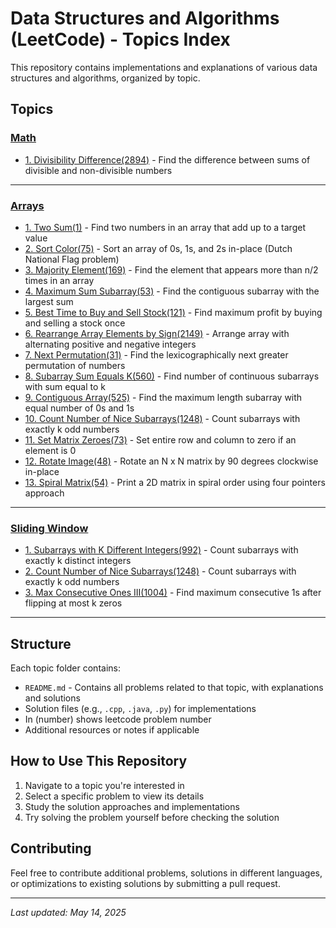 # Data Structures and Algorithms (LeetCode) - Topics Index

This repository contains implementations and explanations of various data structures and algorithms, organized by topic.

## Topics

### [Math](/Sliding-Window/README.md)

- [1. Divisibility Difference(2894)](/Math/README.md#divisibility-difference) - Find the difference between sums of divisible and non-divisible numbers

---

### [Arrays](/Arrays/README.md)

- [1. Two Sum(1)](/Arrays/README.md#two-sum) - Find two numbers in an array that add up to a target value
- [2. Sort Color(75)](/Arrays/README.md#sort-colors) - Sort an array of 0s, 1s, and 2s in-place (Dutch National Flag problem)
- [3. Majority Element(169)](/Arrays/README.md#majority-element) - Find the element that appears more than n/2 times in an array
- [4. Maximum Sum Subarray(53)](/Arrays/README.md#maximum-sum-subarray) - Find the contiguous subarray with the largest sum
- [5. Best Time to Buy and Sell Stock(121)](/Arrays/README.md#best-time-to-buy-and-sell-stock) - Find maximum profit by buying and selling a stock once
- [6. Rearrange Array Elements by Sign(2149)](/Arrays/README.md#rearrange-array-elements-by-sign) - Arrange array with alternating positive and negative integers
- [7. Next Permutation(31)](/Arrays/README.md#next-permutation) - Find the lexicographically next greater permutation of numbers
- [8. Subarray Sum Equals K(560)](/Arrays/README.md#subarray-sum-equals-k) - Find number of continuous subarrays with sum equal to k
- [9. Contiguous Array(525)](/Arrays/README.md#contiguous-array) - Find the maximum length subarray with equal number of 0s and 1s
- [10. Count Number of Nice Subarrays(1248)](/Arrays/README.md#count-number-of-nice-subarrays) - Count subarrays with exactly k odd numbers
- [11. Set Matrix Zeroes(73)](/Arrays/README.md#set-matrix-zeroes) - Set entire row and column to zero if an element is 0
- [12. Rotate Image(48)](/Arrays/README.md#rotate-image) - Rotate an N x N matrix by 90 degrees clockwise in-place
- [13. Spiral Matrix(54)](/Arrays/README.md#spiral-matrix) - Print a 2D matrix in spiral order using four pointers approach

---

### [Sliding Window](/Sliding-Window/README.md)

- [1. Subarrays with K Different Integers(992)](/Sliding-Window/README.md#subarrays-with-k-different-integers) - Count subarrays with exactly k distinct integers
- [2. Count Number of Nice Subarrays(1248)](/Sliding-Window/README.md#count-number-of-nice-subarrays) - Count subarrays with exactly k odd numbers
- [3. Max Consecutive Ones III(1004)](/Arrays/README.md#max-consecutive-ones-iii) - Find maximum consecutive 1s after flipping at most k zeros

---

## Structure

Each topic folder contains:

- `README.md` - Contains all problems related to that topic, with explanations and solutions
- Solution files (e.g., `.cpp`, `.java`, `.py`) for implementations
- In (number) shows leetcode problem number
- Additional resources or notes if applicable

## How to Use This Repository

1. Navigate to a topic you're interested in
2. Select a specific problem to view its details
3. Study the solution approaches and implementations
4. Try solving the problem yourself before checking the solution

## Contributing

Feel free to contribute additional problems, solutions in different languages, or optimizations to existing solutions by submitting a pull request.

---

_Last updated: May 14, 2025_
